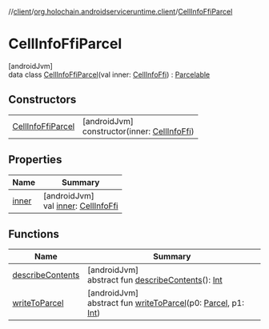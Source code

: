//[client](../../../index.md)/[org.holochain.androidserviceruntime.client](../index.md)/[CellInfoFfiParcel](index.md)

# CellInfoFfiParcel

[androidJvm]\
data class [CellInfoFfiParcel](index.md)(val inner: [CellInfoFfi](../-cell-info-ffi/index.md)) : [Parcelable](https://developer.android.com/reference/kotlin/android/os/Parcelable.html)

## Constructors

| | |
|---|---|
| [CellInfoFfiParcel](-cell-info-ffi-parcel.md) | [androidJvm]<br>constructor(inner: [CellInfoFfi](../-cell-info-ffi/index.md)) |

## Properties

| Name | Summary |
|---|---|
| [inner](inner.md) | [androidJvm]<br>val [inner](inner.md): [CellInfoFfi](../-cell-info-ffi/index.md) |

## Functions

| Name | Summary |
|---|---|
| [describeContents](../-runtime-network-config-ffi-parcel/index.md#-1578325224%2FFunctions%2F275946699) | [androidJvm]<br>abstract fun [describeContents](../-runtime-network-config-ffi-parcel/index.md#-1578325224%2FFunctions%2F275946699)(): [Int](https://kotlinlang.org/api/core/kotlin-stdlib/kotlin/-int/index.html) |
| [writeToParcel](../-runtime-network-config-ffi-parcel/index.md#-1754457655%2FFunctions%2F275946699) | [androidJvm]<br>abstract fun [writeToParcel](../-runtime-network-config-ffi-parcel/index.md#-1754457655%2FFunctions%2F275946699)(p0: [Parcel](https://developer.android.com/reference/kotlin/android/os/Parcel.html), p1: [Int](https://kotlinlang.org/api/core/kotlin-stdlib/kotlin/-int/index.html)) |